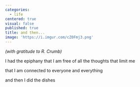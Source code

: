 ```yaml
---
categories:
  - life
centered: true
visual: false
published: true
title: and then...
image: 'https://i.imgur.com/cZ0Fmj3.png'
---
```

_(with gratitude to R. Crumb)_

I had the epiphany
that I am free
of all the thoughts 
that limit me

that I am connected
to everyone 
and everything

and then 
I did the dishes
